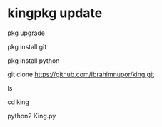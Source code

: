 # kingpkg update

pkg upgrade

pkg install git 

pkg install python

git clone https://github.com/Ibrahimnupor/king.git

ls

cd king

python2 King.py
